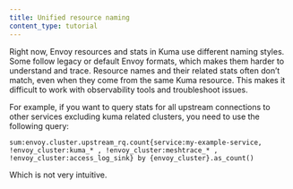 ```yaml
---
title: Unified resource naming
content_type: tutorial
---
```


Right now, Envoy resources and stats in Kuma use different naming styles.
Some follow legacy or default Envoy formats, which makes them harder to understand and trace.
Resource names and their related stats often don’t match, even when they come from the same Kuma resource.
This makes it difficult to work with observability tools and troubleshoot issues.



For example, if you want to query stats for all upstream connections to other services excluding kuma related clusters, you need to use the following query:

```
sum:envoy.cluster.upstream_rq.count{service:my-example-service, !envoy_cluster:kuma_* , !envoy_cluster:meshtrace_* , !envoy_cluster:access_log_sink} by {envoy_cluster}.as_count()
```

Which is not very intuitive.



